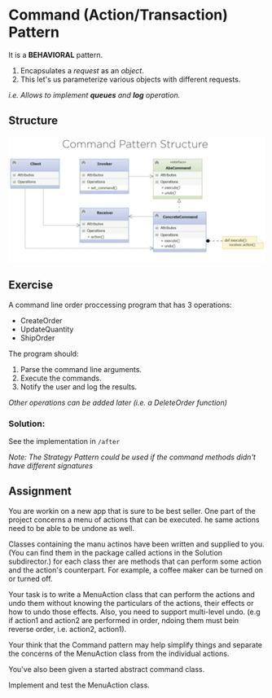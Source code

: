 # Command (Action/Transaction) Pattern 

It is a **BEHAVIORAL** pattern.

1. Encapsulates a *request* as an *object*.
2. This let's us parameterize various objects with different requests. 

*i.e. Allows to implement **queues** and **log** operation.*

## Structure

![structure](structure.png)

## Exercise

A command line order proccessing program that has 3 operations:
- CreateOrder
- UpdateQuantity
- ShipOrder

The program should:
1. Parse the command line arguments.
2. Execute the commands.
3. Notify the user and log the results.

*Other operations can be added later (i.e. a DeleteOrder function)*

### Solution:

See the implementation in `/after`


*Note: The Strategy Pattern could be used if the command methods didn't have different signatures*

## Assignment

You are workin on a new app that is sure to be best seller. One part of the project concerns a menu of actions that can be executed. he same actions need to be able to be undone as well.

Classes containing the manu actinos have been written and supplied to you. (You can find them in the package called actions in the Solution subdirector.) for each class ther are methods that can perform some action and the action's counterpart. For example, a coffee maker can be turned on or turned off. 

Your task is to write a MenuAction class that can perform the actions and undo them without knowing the particulars of the actions, their effects or how to undo those effects. Also, you need to support multi-level undo. (e.g if action1 and action2 are performed in order, ndoing them must bein reverse order, i.e. action2, action1).

Your think that the Command pattern may help simplify things and separate the concerns of the MenuAction class from the individual actions. 

You've also been given a started abstract command class.

Implement and test the MenuAction class. 